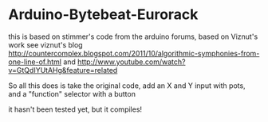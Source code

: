 # Arduino-Bytebeat-Eurorack
this is based on stimmer's code from the arduino forums, based on Viznut's work
see viznut's blog http://countercomplex.blogspot.com/2011/10/algorithmic-symphonies-from-one-line-of.html
and http://www.youtube.com/watch?v=GtQdIYUtAHg&feature=related

So all this does is take the original code, add an X and Y input with pots, and a "function" selector with a button

it hasn't been tested yet, but it compiles!
